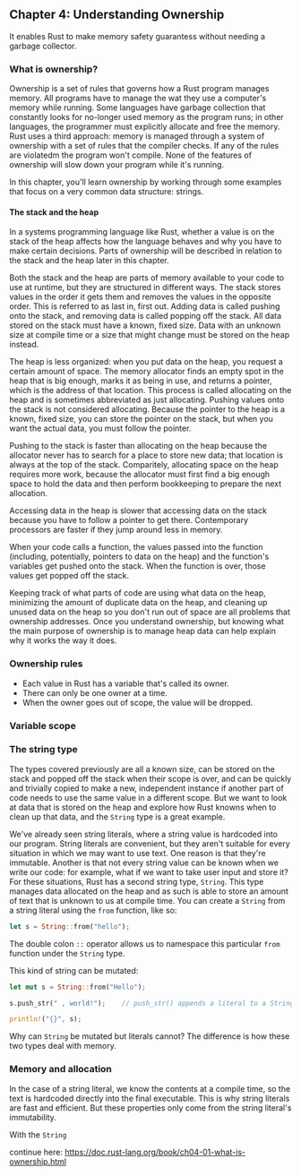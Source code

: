 ## Chapter 4: Understanding Ownership

It enables Rust to make memory safety guarantess without needing a garbage collector.

### What is ownership?

Ownership is a set of rules that governs how a Rust program manages memory. All programs have to manage the wat they use a computer's memory while running. Some languages have garbage collection that constantly looks for no-longer used memory as the program runs; in other languages, the programmer must explicitly allocate and free the memory. Rust uses a third approach: memory is managed through a system of ownership with a set of rules that the compiler checks. If any of the rules are violatedm the program won't compile. None of the features of ownership will slow down your program while it's running.

In this chapter, you'll learn ownership by working through some examples that focus on a very common data structure: strings.

#### The stack and the heap

In a systems programming language like Rust, whether a value is on the stack of the heap affects how the language behaves and why you have to make certain decisions. Parts of ownership will be described in relation to the stack and the heap later in this chapter.

Both the stack and the heap are parts of memory available to your code to use at runtime, but they are structured in different ways. The stack stores values in the order it gets them and removes the values in the opposite order. This is referred to as last in, first out. Adding data is called pushing onto the stack, and removing data is called popping off the stack. All data stored on the stack must have a known, fixed size. Data with an unknown size at compile time or a size that might change must be stored on the heap instead.

The heap is less organized: when you put data on the heap, you request a certain amount of space. The memory allocator finds an empty spot in the heap that is big enough, marks it as being in use, and returns a pointer, which is the address of that location. This process is called allocating on the heap and is sometimes abbreviated as just allocating. Pushing values onto the stack is not considered allocating. Because the pointer to the heap is a known, fixed size, you can store the pointer on the stack, but when you want the actual data, you must follow the pointer. 

Pushing to the stack is faster than allocating on the heap because the allocator never has to search for a place to store new data; that location is always at the top of the stack. Comparitely, allocating space on the heap requires more work, because the allocator must first find a big enough space to hold the data and then perform bookkeeping to prepare the next allocation.

Accessing data in the heap is slower that accessing data on the stack because you have to follow a pointer to get there. Contemporary processors are faster if they jump around less in memory. 

When your code calls a function, the values passed into the function (including, potentially, pointers to data on the heap) and the function's variables get pushed onto the stack. When the function is over, those values get popped off the stack.

Keeping track of what parts of code are using what data on the heap, minimizing the amount of duplicate data on the heap, and cleaning up unused data on the heap so you don't run out of space are all problems that ownership addresses. Once you understand ownership, but knowing what the main purpose of ownership is to manage heap data can help explain why it works the way it does.

### Ownership rules

- Each value in Rust has a variable that's called its owner.
- There can only be one owner at a time.
- When the owner goes out of scope, the value will be dropped.

### Variable scope

### The string type

The types covered previously are all a known size, can be stored on the stack and popped off the stack when their scope is over, and can be quickly and trivially copied to make a new, independent instance if another part of code needs to use the same value in a different scope. But we want to look at data that is stored on the heap and explore how Rust knowns when to clean up that data, and the `String` type is a great example.

We've already seen string literals, where a string value is hardcoded into our program. String literals are convenient, but they aren't suitable for every situation in which we may want to use text. One reason is that they're immutable. Another is that not every string value can be known when we write our code: for example, what if we want to take user input and store it? For these situations, Rust has a second string type, `String`. This type manages data allocated on the heap and as such is able to store an amount of text that is unknown to us at compile time. You can create a `String` from a string literal using the `from` function, like so:

```rust
let s = String::from("hello");
```

The double colon `::` operator allows us to namespace this particular `from` function under the `String` type.

This kind of string can be mutated:

```rust
let mut s = String::from("Hello");

s.push_str(" , world!");    // push_str() appends a literal to a String

println!("{}", s);  
```

Why can `String` be mutated but literals cannot? The difference is how these two types deal with memory.

### Memory and allocation

In the case of a string literal, we know the contents at a compile time, so the text is hardcoded directly into the final executable. This is why string literals are fast and efficient. But these properties only come from the string literal's immutability. 

With the `String`

continue here: https://doc.rust-lang.org/book/ch04-01-what-is-ownership.html